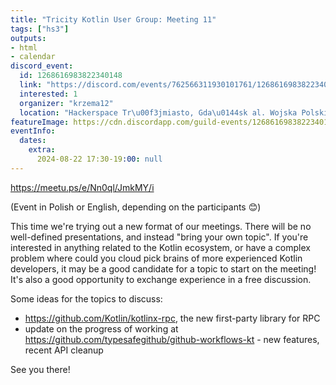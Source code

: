 ```yaml
---
title: "Tricity Kotlin User Group: Meeting 11"
tags: ["hs3"]
outputs:
- html
- calendar
discord_event:
  id: 1268616983822340148
  link: "https://discord.com/events/762566311930101761/1268616983822340148"
  interested: 1
  organizer: "krzema12"
  location: "Hackerspace Tr\u00f3jmiasto, Gda\u0144sk al. Wojska Polskiego 41"
featureImage: https://cdn.discordapp.com/guild-events/1268616983822340148/a4840a5a4759979975e8dfec0b7150a3.png?size=1024
eventInfo:
  dates:
    extra:
      2024-08-22 17:30-19:00: null
---
```

https://meetu.ps/e/Nn0ql/JmkMY/i

(Event in Polish or English, depending on the participants 😊)

This time we're trying out a new format of our meetings. There will be no well-defined presentations, and instead "bring your own topic". If you're interested in anything related to the Kotlin ecosystem, or have a complex problem where could you cloud pick brains of more experienced Kotlin developers, it may be a good candidate for a topic to start on the meeting! It's also a good opportunity to exchange experience in a free discussion.

Some ideas for the topics to discuss:
- https://github.com/Kotlin/kotlinx-rpc, the new first-party library for RPC
- update on the progress of working at https://github.com/typesafegithub/github-workflows-kt - new features, recent API cleanup

See you there!
